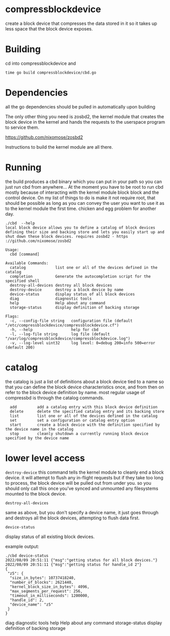 # compressblockdevice
create a block device that compresses the data stored in it so it takes up less space that the block device exposes.

# Building
cd into compressblockdevice and 

`time go build compressblockdevice/cbd.go`

# Dependencies
all the go dependencies should be pulled in automatically upon building

The only other thing you need is zosbd2, the kernel module that creates the block device in the kernel and hands 
the requests to the userspace program to service them.

https://github.com/nixomose/zosbd2 

Instructions to build the kernel module are all there.


# Running

the build produces a cbd binary which you can put in your path so you can just run cbd from anywhere...
At the moment you have to be root to run cbd mostly because of interacting with the kernel module block block and the control device.
On my list of things to do is make it not require root, that should be possible as long as you can convey the user you want to use it as to the kernel module the first time. chicken and egg problem for another day.

```
./cbd  --help
local block device allows you to define a catalog of block devices defining their size and backing store and lets you easily start up and shut down these block devices. requires zosbd2 - https
://github.com/nixomose/zosbd2

Usage:
  cbd [command]

Available Commands:
  catalog             list one or all of the devices defined in the catalog
  completion          Generate the autocompletion script for the specified shell
  destroy-all-devices destroy all block devices
  destroy-device      destroy a block device by name
  device-status       display status of all block devices
  diag                diagnostic tools
  help                Help about any command
  storage-status      display definition of backing storage

Flags:
  -c, --config-file string   configuration file (default "/etc/compressblockdevice/compressblockdevice.cf")
  -h, --help                 help for cbd
  -l, --log-file string      log file (default "/var/log/compressblockdevice/compressblockdevice.log")
  -v, --log-level uint32     log level: 0=debug 200=info 500=error (default 200)

```

# catalog

the catalog is just a list of definitions about a block device tied to a name so that you can define the block device characteristics once, and from then on refer to the block device definition by name. most regular usage of compressbd is through the catalog commands.

```
  add         add a catalog entry with this block device definition
  delete      delete the specified catalog entry and its backing store
  list        list one or all of the devices defined in the catalog
  set         set a configuration or catalog entry option
  start       create a block device with the definition specified by the device name in the catalog
  stop        cleanly shutdown a currently running block device specified by the device name
```

# lower level access


  ```destroy-device``` 
this command tells the kernel module to cleanly end a block device. it will attempt to flush any in-flight requests but if they take too long to process, the block device will be pulled out from under you. so you should only call this once you've synced and unmounted any filesystems mounted to the block device.

  
  ```destroy-all-devices```  

same as above, but you don't specify a device name, it just goes through and destroys all the block devices, attempting to flush data first.
  
  
 
  
  ```device-status```
  
display status of all existing block devices.
 
example output:
  
```
./cbd device-status 
2022/08/09 20:51:11 {"msg":"getting status for all block devices."}
2022/08/09 20:51:11 {"msg":"getting status for handle_id 2"}
{
 "z5": {
  "size_in_bytes": 10737418240,
  "number_of_blocks": 2621440,
  "kernel_block_size_in_bytes": 4096,
  "max_segments_per_request": 256,
  "timeout_in_milliseconds": 1200000,
  "handle_id": 2,
  "device_name": "z5"
 }
}
```  
  
  
  
  
  diag                diagnostic tools
  help                Help about any command
  storage-status      display definition of backing storage
